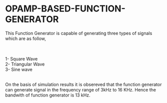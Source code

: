 # OPAMP-BASED-FUNCTION-GENERATOR

<p>This Function Generator is capable of generating three types of signals which are as follow,</p><br><br>
1- Square Wave <br>
2- Triangular Wave <br>
3- Sine wave <br>
<br>
<p>On the basis of simulation results it is obsereved that the function generator can generate signal in the frequency range of 3kHz to 16 KHz. Hence the bandwith of function generator is 13 kHz. </p>
